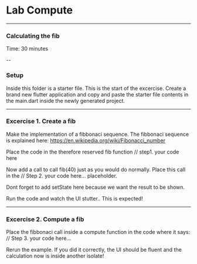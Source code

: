 # Lab Compute

---
### Calculating the fib
Time: 30 minutes

--
### Setup
Inside this folder is a starter file. This is the start of the excercise. 
Create a brand new flutter application and copy and paste the starter file contents in the
main.dart inside the newly generated project.

---
### Excercise 1. Create a fib
Make the implementation of a fibbonaci sequence. The 
fibbonaci sequence is explained here:
https://en.wikipedia.org/wiki/Fibonacci_number

Place the code in the therefore reserved fib function
// step1. your code here

Now add a call to call fib(40) just as you would do normally. 
Place this call in the // Step 2. your code here... placeholder.

Dont forget to add setState here because we want the result to be shown.

Run the code and watch the UI stutter.. This is expected!

---
### Excercise 2. Compute a fib

Place the fibbonaci call inside a compute function in the code where it says:
// Step 3. your code here...

Rerun the example. If you did it correctly, the UI should be fluent and the calculation now is inside another isolate!
